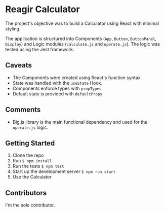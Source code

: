 # Reagir Calculator

The project's objective was to build a Calculator using React with minimal styling.

The application is structured into Components (`App`, `Button`, `ButtonPanel`, `Display`) and Logic modules (`calculate.js` and `operate.js`). The logic was tested using the Jest framework. 

## Caveats

- The Components were created using React's function syntax.
- State was handled with the `useState` Hook.
- Components enforce types with `propTypes`
- Default state is provided with `defaultProps`

## Comments

- Big.js library is the main functional dependency and used for the `operate.js` logic.

## Getting Started

1. Clone the repo
2. Run `$ npm install`
3. Run the tests `$ npm test`
4. Start up the development server `$ npm run start`
5. Use the Calculator

## Contributors

I'm the sole contributor.